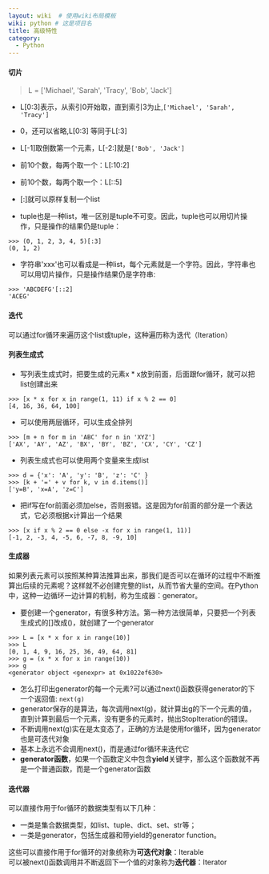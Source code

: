 ```yaml
---
layout: wiki  # 使用wiki布局模板
wiki: python # 这是项目名
title: 高级特性
category:
  - Python
---
```


#### 切片
> L = ['Michael', 'Sarah', 'Tracy', 'Bob', 'Jack']

- L[0:3]表示，从索引0开始取，直到索引3为止,`['Michael', 'Sarah', 'Tracy']`
- 0，还可以省略,L[0:3] 等同于L[:3]
- L[-1]取倒数第一个元素，L[-2:]就是`['Bob', 'Jack']`
- 前10个数，每两个取一个：L[:10:2]
- 前10个数，每两个取一个：L[::5]
- [:]就可以原样复制一个list

- tuple也是一种list，唯一区别是tuple不可变。因此，tuple也可以用切片操作，只是操作的结果仍是tuple：
```
>>> (0, 1, 2, 3, 4, 5)[:3]
(0, 1, 2)
```
- 字符串'xxx'也可以看成是一种list，每个元素就是一个字符。因此，字符串也可以用切片操作，只是操作结果仍是字符串:
```
>>> 'ABCDEFG'[::2]
'ACEG'
```

#### 迭代
可以通过for循环来遍历这个list或tuple，这种遍历称为迭代（Iteration）

#### 列表生成式
- 写列表生成式时，把要生成的元素x * x放到前面，后面跟for循环，就可以把list创建出来
```
>>> [x * x for x in range(1, 11) if x % 2 == 0]
[4, 16, 36, 64, 100]
```
- 可以使用两层循环，可以生成全排列
```
>>> [m + n for m in 'ABC' for n in 'XYZ']
['AX', 'AY', 'AZ', 'BX', 'BY', 'BZ', 'CX', 'CY', 'CZ']
```
- 列表生成式也可以使用两个变量来生成list
```
>>> d = {'x': 'A', 'y': 'B', 'z': 'C' }
>>> [k + '=' + v for k, v in d.items()]
['y=B', 'x=A', 'z=C']
```
- 把if写在for前面必须加else，否则报错。这是因为for前面的部分是一个表达式，它必须根据x计算出一个结果
```
>>> [x if x % 2 == 0 else -x for x in range(1, 11)]
[-1, 2, -3, 4, -5, 6, -7, 8, -9, 10]
```

#### 生成器
如果列表元素可以按照某种算法推算出来，那我们是否可以在循环的过程中不断推算出后续的元素呢？这样就不必创建完整的list，从而节省大量的空间。在Python中，这种一边循环一边计算的机制，称为生成器：generator。
- 要创建一个generator，有很多种方法。第一种方法很简单，只要把一个列表生成式的[]改成()，就创建了一个generator
```
>>> L = [x * x for x in range(10)]
>>> L
[0, 1, 4, 9, 16, 25, 36, 49, 64, 81]
>>> g = (x * x for x in range(10))
>>> g
<generator object <genexpr> at 0x1022ef630>
```
- 怎么打印出generator的每一个元素?可以通过next()函数获得generator的下一个返回值: `next(g)`
- generator保存的是算法，每次调用next(g)，就计算出g的下一个元素的值，直到计算到最后一个元素，没有更多的元素时，抛出StopIteration的错误。
- 不断调用next(g)实在是太变态了，正确的方法是使用for循环，因为generator也是可迭代对象
- 基本上永远不会调用next()，而是通过for循环来迭代它
- **generator函数**，如果一个函数定义中包含**yield**关键字，那么这个函数就不再是一个普通函数，而是一个generator函数


#### 迭代器
可以直接作用于for循环的数据类型有以下几种：
- 一类是集合数据类型，如list、tuple、dict、set、str等；
- 一类是generator，包括生成器和带yield的generator function。

这些可以直接作用于for循环的对象统称为**可迭代对象**：Iterable  
可以被next()函数调用并不断返回下一个值的对象称为**迭代器**：Iterator